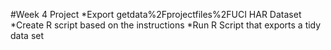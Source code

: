 #Week 4 Project
*Export getdata%2Fprojectfiles%2FUCI HAR Dataset
*Create R script based on the instructions
*Run R Script that exports a tidy data set
